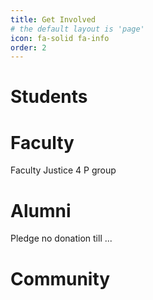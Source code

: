 ```yaml
---
title: Get Involved
# the default layout is 'page'
icon: fa-solid fa-info
order: 2
---
```


# Students
# Faculty
Faculty Justice 4 P group
# Alumni 
Pledge no donation till ...
# Community



